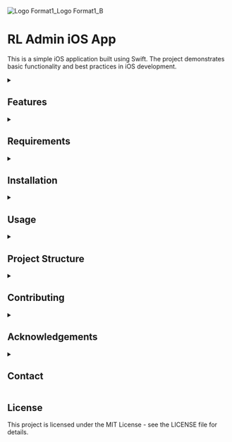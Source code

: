 ![Logo Format1_Logo Format1_B](https://github.com/user-attachments/assets/58b15a84-b606-44f1-a2c1-07d616bfbd10)

# RL Admin iOS App
This is a simple iOS application built using Swift. The project demonstrates basic functionality and best practices in iOS development.

<details>
  <summary>

  ## Features
  </summary>

  - Simple, clean user interface.
  - Basic navigation between views.
  - Example of using MVC (Model-View-Controller) architecture.
  - Demonstrates the use of UIKit components.
  - Includes unit tests for core functionality.
</details>
<details>
  <summary>

  ## Requirements
  </summary>

  - Xcode 14.0 or later
  - iOS 15.0 or later
  - Swift 5.0 or later
</details>
<details>
  <summary>

  ## Installation
  </summary>

  ### Clone the Repository
  To get started, clone the repository to your local machine:
  ```
  git clone https://github.com/yourusername/your-repo-name.git
  ```
  ### Open the Project in Xcode
  1. Navigate to the project directory:
  ```
  cd your-repo-name
  ```
  2. Open the .xcodeproj file in Xcode:
  ```
  open SimpleSwiftApp.xcodeproj
  ```
  ### Build and Run
  1. Select the desired simulator or connect a physical device.
  2. Press Cmd + R to build and run the app.
</details>
<details>
  <summary>

  ## Usage
  </summary>

  1. Upon launching the app, you will be greeted with the home screen.
  2. Navigate through the app using the provided buttons and controls.
  3. Explore different features to see examples of various UIKit components in action.
</details>
<details>
  <summary>

  ## Project Structure
  </summary>

  - **`AppDelegate.swift`**: The entry point of the application. Handles application lifecycle events.
  - **`ViewController.swift`**: The main view controller managing the app's UI and user interactions.
  - **`Main.storyboard`**: The storyboard file containing the app's UI layout.
  - **`Models/`**: Contains the data models used in the app.
  - **`Views/`**: Custom views and UI components.
  - **`Controllers/`**: View controllers and logic for different screens.
  - **`Tests/`**: Contains unit and UI tests for the application.
</details>
<details>
  <summary>

  ## Contributing
  </summary>
  Contributions are welcome! If you find a bug or have a feature request, please open an issue or submit a pull request.
  <details>
  <summary>
    
  ### How to Contribute
  </summary>

  1. Fork the repository.
  2. Create a new branch for your feature or bugfix: git checkout -b feature-name.
  3. Commit your changes: git commit -m 'Add some feature'.
  4. Push to the branch: git push origin feature-name.
  5. Open a pull request.
  </details>
</details>
<details>
  <summary>

  ## Acknowledgements
  </summary>

  - **[Apple Developer Documentation](https://developer.apple.com/documentation/SwiftUI)**
  - **[Swiftful Thinking Bootcamp videos](https://www.swiftful-thinking.com)**
  - **[Hacking with Swift](https://www.hackingwithswift.com)**
</details>
<details>
  <summary>

  ## Contact
  </summary>
  
  If you have any questions, feel free to contact me at [elinosk@elinosk.com](mailto:elinosk@elinosk.com).
</details>

## License
This project is licensed under the MIT License - see the LICENSE file for details.
